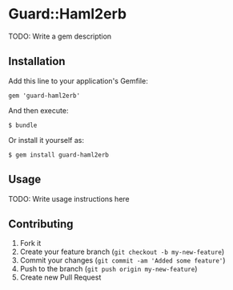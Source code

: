 # Guard::Haml2erb

TODO: Write a gem description

## Installation

Add this line to your application's Gemfile:

    gem 'guard-haml2erb'

And then execute:

    $ bundle

Or install it yourself as:

    $ gem install guard-haml2erb

## Usage

TODO: Write usage instructions here

## Contributing

1. Fork it
2. Create your feature branch (`git checkout -b my-new-feature`)
3. Commit your changes (`git commit -am 'Added some feature'`)
4. Push to the branch (`git push origin my-new-feature`)
5. Create new Pull Request
